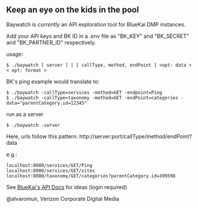 ## Keep an eye on the kids in the pool
Baywatch is *currently* an API exploration tool for BlueKai DMP instances.

Add your API keys and BK ID in a .env file as "BK_KEY" and
"BK_SECRET" and "BK_PARTNER_ID" respectively.

usage:

```
$ ./baywatch [ server ] | [ callType, method, endPoint ] <opt: data > < opt: format >
```
BK's ping example would translate to:

```
$ ./baywatch -callType=services -method=GET -endpoint=Ping
$ ./baywatch -callType=taxonomy -method=GET -endPoint=categories -data="parentCategory.id=12345"
```


run as a server

```
$ ./baywatch -server
```

Here, urls follow this pattern:
http://server:port/callType/method/endPoint?data

e.g.:
```
localhost:8080/services/GET/Ping
localhost:8080/services/GET/sites
localhost:8080/taxonomy/GET/categories?parentCategory.id=399598
```

See [BlueKai's API Docs](https://kb.bluekai.com/display/PD/BlueKai+API+Docs) for ideas (login required)


@alvaromuir, Verizon Corporate Digital Media
